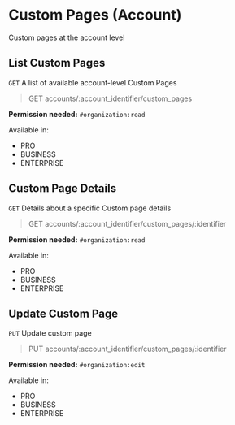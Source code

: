 # Custom Pages (Account)

Custom pages at the account level

## List Custom Pages

`GET` A list of available account-level Custom Pages 

> GET accounts/:account_identifier/custom_pages

**Permission needed:** `#organization:read`

Available in:

* PRO
* BUSINESS
* ENTERPRISE


## Custom Page Details

`GET` Details about a specific Custom page details

> GET accounts/:account_identifier/custom_pages/:identifier

**Permission needed:** `#organization:read`

Available in:

* PRO
* BUSINESS
* ENTERPRISE


## Update Custom Page

`PUT` Update custom page

> PUT accounts/:account_identifier/custom_pages/:identifier

**Permission needed:** `#organization:edit`

Available in:

* PRO
* BUSINESS
* ENTERPRISE

